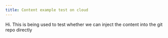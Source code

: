 ```yaml
---
title: Content example test on cloud
---
```


Hi. This is being used to test whether we can inject the content into the git repo directly
